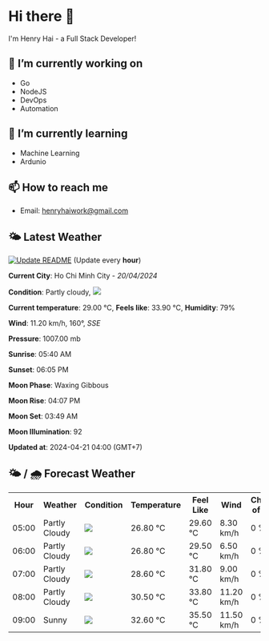 # Hi there 👋

I'm Henry Hai - a Full Stack Developer!

## 🔭 I’m currently working on

- Go
- NodeJS
- DevOps
- Automation

## 🌱 I’m currently learning

- Machine Learning
- Ardunio

## 📫 How to reach me

- Email: <henryhaiwork@gmail.com>

## 🌤️ Latest Weather
[![Update README](https://github.com/henry0hai/henry0hai/actions/workflows/udpateReadme.yml/badge.svg)](https://github.com/henry0hai/henry0hai/actions/workflows/udpateReadme.yml)
(Update every **hour**)
<!-- CURRENT_WEATHER:START -->
**Current City**: Ho Chi Minh City - *20/04/2024*

**Condition**: Partly cloudy, <img src="https://cdn.weatherapi.com/weather/64x64/night/116.png"/>

**Current temperature**: 29.00 °C, **Feels like**: 33.90 °C, **Humidity**: 79%

**Wind**: 11.20 km/h, 160°, *SSE*

**Pressure**: 1007.00 mb

**Sunrise**: 05:40 AM

**Sunset**: 06:05 PM

**Moon Phase**: Waxing Gibbous

**Moon Rise**: 04:07 PM

**Moon Set**: 03:49 AM

**Moon Illumination**: 92

**Updated at**: 2024-04-21 04:00 (GMT+7)<!-- CURRENT_WEATHER:END -->

## 🌤️ / 🌧️ Forecast Weather
<!-- FORECAST_WEATHER:START -->
<table>
		<tr>
			<th>Hour</th>
			<th>Weather</th>
			<th>Condition</th>
			<th>Temperature</th>
			<th>Feel Like</th>
			<th>Wind</th>
			<th>Chance of Rain</th>
		</tr>
				<tr>
					<td>05:00</td>
					<td>Partly Cloudy </td>
					<td><img src='https://cdn.weatherapi.com/weather/64x64/night/116.png'/></td>
					<td>26.80 °C</td>
					<td>29.60 °C</td>
					<td>8.30 km/h</td>
					<td>0 %</td>
				</tr>
				<tr>
					<td>06:00</td>
					<td>Partly Cloudy </td>
					<td><img src='https://cdn.weatherapi.com/weather/64x64/day/116.png'/></td>
					<td>26.80 °C</td>
					<td>29.50 °C</td>
					<td>6.50 km/h</td>
					<td>0 %</td>
				</tr>
				<tr>
					<td>07:00</td>
					<td>Partly Cloudy </td>
					<td><img src='https://cdn.weatherapi.com/weather/64x64/day/116.png'/></td>
					<td>28.60 °C</td>
					<td>31.80 °C</td>
					<td>9.00 km/h</td>
					<td>0 %</td>
				</tr>
				<tr>
					<td>08:00</td>
					<td>Partly Cloudy </td>
					<td><img src='https://cdn.weatherapi.com/weather/64x64/day/116.png'/></td>
					<td>30.50 °C</td>
					<td>33.80 °C</td>
					<td>11.20 km/h</td>
					<td>0 %</td>
				</tr>
				<tr>
					<td>09:00</td>
					<td>Sunny</td>
					<td><img src='https://cdn.weatherapi.com/weather/64x64/day/113.png'/></td>
					<td>32.60 °C</td>
					<td>35.50 °C</td>
					<td>11.50 km/h</td>
					<td>0 %</td>
				</tr>
</table>
<!-- FORECAST_WEATHER:END -->
